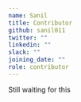 ```yaml
---
name: Sanil
title: Contributor
github: sanil011
twitter: ""
linkedin: ""
slack: ""
joining_date: ""
role: contributor
---
```


Still waiting for this
